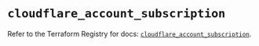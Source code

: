 # `cloudflare_account_subscription`

Refer to the Terraform Registry for docs: [`cloudflare_account_subscription`](https://registry.terraform.io/providers/cloudflare/cloudflare/5.0.0/docs/resources/account_subscription).
